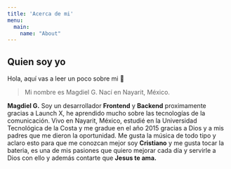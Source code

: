 ```yaml
---
title: 'Acerca de mi'
menu:
  main:
    name: "About"
---
```

## Quien soy yo

Hola, aquí vas a leer un poco sobre mi 🤩

> Mi nombre es Magdiel G. Nací en Nayarit, México.

**Magdiel G.** Soy un desarrollador **Frontend** y **Backend** proximamente gracias a Launch X, he aprendido mucho sobre las tecnologías de la comunicación.
Vivo en Nayarit, México, estudié en la Universidad Tecnológica de la Costa y me gradue en el año 2015 gracias a Dios y a mis padres que me dieron la oportunidad.
Me gusta la música de todo tipo y aclaro esto para que me conozcan mejor soy **Cristiano** y me gusta tocar la bateria, es una de mis pasiones que quiero mejorar cada día y servirle a Dios con ello y además contarte que **Jesus te ama.**
